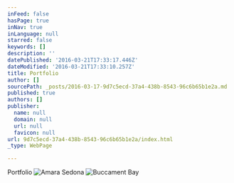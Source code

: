 ```yaml
---
inFeed: false
hasPage: true
inNav: true
inLanguage: null
starred: false
keywords: []
description: ''
datePublished: '2016-03-21T17:33:17.446Z'
dateModified: '2016-03-21T17:33:10.257Z'
title: Portfolio
author: []
sourcePath: _posts/2016-03-17-9d7c5ecd-37a4-438b-8543-96c6b65b1e2a.md
published: true
authors: []
publisher:
  name: null
  domain: null
  url: null
  favicon: null
url: 9d7c5ecd-37a4-438b-8543-96c6b65b1e2a/index.html
_type: WebPage

---
```

Portfolio
![Amara Sedona](https://the-grid-user-content.s3-us-west-2.amazonaws.com/5f324073-ee0b-447a-b23e-f477be17d4cb.jpg)
![Buccament Bay](https://the-grid-user-content.s3-us-west-2.amazonaws.com/0fdee8a0-64ae-4381-ac9d-a367bc8a85f5.jpg)